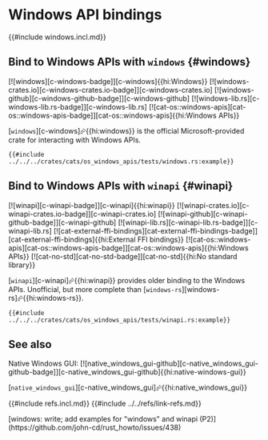 # Windows API bindings

{{#include windows.incl.md}}

## Bind to Windows APIs with `windows` {#windows}

[![windows][c-windows-badge]][c-windows]{{hi:Windows}}
[![windows-crates.io][c-windows-crates.io-badge]][c-windows-crates.io]
[![windows-github][c-windows-github-badge]][c-windows-github]
[![windows-lib.rs][c-windows-lib.rs-badge]][c-windows-lib.rs]
[![cat-os::windows-apis][cat-os::windows-apis-badge]][cat-os::windows-apis]{{hi:Windows APIs}}

[`windows`][c-windows]⮳{{hi:windows}} is the official Microsoft-provided crate for interacting with Windows APIs.

```rust,editable
{{#include ../../../crates/cats/os_windows_apis/tests/windows.rs:example}}
```

## Bind to Windows APIs with `winapi` {#winapi}

[![winapi][c-winapi-badge]][c-winapi]{{hi:winapi}}
[![winapi-crates.io][c-winapi-crates.io-badge]][c-winapi-crates.io]
[![winapi-github][c-winapi-github-badge]][c-winapi-github]
[![winapi-lib.rs][c-winapi-lib.rs-badge]][c-winapi-lib.rs]
[![cat-external-ffi-bindings][cat-external-ffi-bindings-badge]][cat-external-ffi-bindings]{{hi:External FFI bindings}}
[![cat-os::windows-apis][cat-os::windows-apis-badge]][cat-os::windows-apis]{{hi:Windows APIs}}
[![cat-no-std][cat-no-std-badge]][cat-no-std]{{hi:No standard library}}

[`winapi`][c-winapi]⮳{{hi:winapi}} provides older binding to the Windows APIs. Unofficial, but more complete than [`windows-rs`][windows-rs]⮳{{hi:windows-rs}}.

```rust,editable
{{#include ../../../crates/cats/os_windows_apis/tests/winapi.rs:example}}
```

## See also

Native Windows GUI: [![native_windows_gui-github][c-native_windows_gui-github-badge]][c-native_windows_gui-github]{{hi:native-windows-gui}}

[`native_windows_gui`][c-native_windows_gui]⮳{{hi:native_windows_gui}}

{{#include refs.incl.md}}
{{#include ../../refs/link-refs.md}}

<div class="hidden">
[windows: write; add examples for "windows" and winapi (P2)](https://github.com/john-cd/rust_howto/issues/438)

</div>
